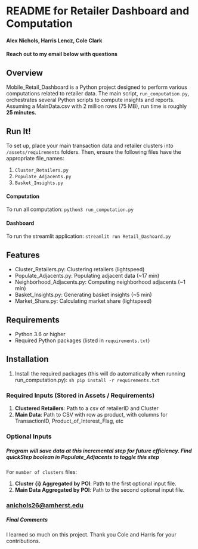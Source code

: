 # README for Retailer Dashboard and Computation
#### Alex Nichols, Harris Lencz, Cole Clark 
#### Reach out to my email below with questions


## Overview

Mobile_Retail_Dashboard is a Python project designed to perform various computations related to retailer data. The main script, `run_computation.py`, orchestrates several Python scripts to compute insights and reports.
Assuming a MainData.csv with 2 million rows (75 MB), run time is roughly **25 minutes.**

## Run It!

To set up, place your main transaction data and retailer clusters into ``` /assets/requirements ``` folders. Then, ensure the following files have the appropriate file_names:
1. ```Cluster_Retailers.py```
2. ```Populate_Adjacents.py```
3. ```Basket_Insights.py```

#### Computation

To run all computation:  ```python3 run_computation.py ```

#### Dashboard

To run the streamlit application:   ```streamlit run Retail_Dashoard.py```

## Features

- Cluster_Retailers.py: Clustering retailers (lightspeed)
- Populate_Adjacents.py: Populating adjacent data (~17 min)
- Neighborhood_Adjacents.py: Computing neighborhood adjacents (~1 min)
- Basket_Insights.py: Generating basket insights (~5 min)
- Market_Share.py: Calculating market share (lightspeed)

## Requirements

- Python 3.6 or higher
- Required Python packages (listed in `requirements.txt`)

## Installation

1. Install the required packages (this will do automatically when running run_computation.py):
    ```sh pip install -r requirements.txt ```

### Required Inputs (Stored in Assets / Requirements)

1. **Clustered Retailers**: Path to a csv of retailerID and Cluster
2. **Main Data**: Path to CSV with row as product, with columns for TransactionID, Product_of_Interest_Flag, etc

### Optional Inputs 
##### Program will save data at this incremental step for future efficiency. Find quickStep boolean in Populate_Adjacents to toggle this step

For ```number of clusters``` files:
1. **Cluster {i} Aggregated by POI**: Path to the first optional input file.
2. **Main Data Aggregated by POI**: Path to the second optional input file.


### anichols26@amherst.edu


##### Final Comments
I learned so much on this project. Thank you Cole and Harris for your contributions.
